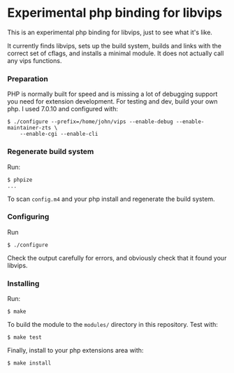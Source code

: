 # Experimental php binding for libvips 

This is an experimental php binding for libvips, just to see what it's like.

It currently finds libvips, sets up the build system, builds and links with 
the correct set of cflags, and installs a minimal module. It does not actually
call any vips functions.

### Preparation

PHP is normally built for speed and is missing a lot of debugging support you
need for extension development. For testing and dev, build your own php. 
I used 7.0.10 and configured with:

```
$ ./configure --prefix=/home/john/vips --enable-debug --enable-maintainer-zts \
	--enable-cgi --enable-cli
```

### Regenerate build system

Run:

```
$ phpize
...
```

To scan `config.m4` and your php install and regenerate the build system.

### Configuring

Run

```
$ ./configure 
```

Check the output carefully for errors, and obviously check that it found your
libvips.

### Installing

Run:


```
$ make
```

To build the module to the `modules/` directory in this repository. Test with:

```
$ make test
```

Finally, install to your php extensions area with:

```
$ make install
```

